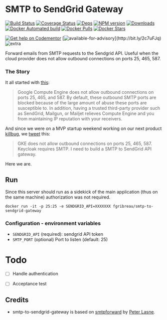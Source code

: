 # SMTP to SendGrid Gateway


[![Build Status](https://img.shields.io/circleci/project/FGRibreau/smtp-to-sendgrid-gateway.svg)](https://circleci.com/gh/FGRibreau/ssmtp-to-sendgrid-gateway/) [![Coverage Status](https://img.shields.io/coveralls/FGRibreau/smtp-to-sendgrid-gateway/master.svg)](https://coveralls.io/github/FGRibreau/smtp-to-sendgrid-gateway?branch=master) [![Deps](	https://img.shields.io/david/FGRibreau/smtp-to-sendgrid-gateway.svg)](https://david-dm.org/FGRibreau/smtp-to-sendgrid-gateway) [![NPM version](https://img.shields.io/npm/v/smtp-to-sendgrid-gateway.svg)](http://badge.fury.io/js/smtp-to-sendgrid-gateway) [![Downloads](http://img.shields.io/npm/dm/smtp-to-sendgrid-gateway.svg)](https://www.npmjs.com/package/smtp-to-sendgrid-gateway) [![Docker Automated build](https://img.shields.io/docker/automated/fgribreau/smtp-to-sendgrid-gateway.svg)](https://hub.docker.com/r/fgribreau/ssmtp-to-sendgrid-gateway) [![Docker Pulls](https://img.shields.io/docker/pulls/fgribreau/smtp-to-sendgrid-gateway.svg)](https://hub.docker.com/r/fgribreau/smtp-to-sendgrid-gateway) [![Docker Stars](https://img.shields.io/docker/stars/fgribreau/smtp-to-sendgrid-gateway.svg)](https://hub.docker.com/r/fgribreau/smtp-to-sendgrid-gateway)

[![Get help on Codementor](https://cdn.codementor.io/badges/get_help_github.svg)](https://www.codementor.io/francois-guillaume-ribreau?utm_source=github&utm_medium=button&utm_term=francois-guillaume-ribreau&utm_campaign=github) [![available-for-advisory](https://img.shields.io/badge/available%20for%20consulting%20advisory-yes-ff69b4.svg?)](http://bit.ly/2c7uFJq) ![extra](https://img.shields.io/badge/actively%20maintained-yes-ff69b4.svg)

Forward emails from SMTP requests to the Sendgrid API. Useful when the cloud provider does not allow outbound connections on ports 25, 465, 587.

### The Story

It all started with [this](https://cloud.google.com/compute/docs/tutorials/sending-mail/):

> Google Compute Engine does not allow outbound connections on ports 25, 465, and 587. By default, these outbound SMTP ports are blocked because of the large amount of abuse these ports are susceptible to. In addition, having a trusted third-party provider such as SendGrid, Mailgun, or Mailjet relieves Compute Engine and you from maintaining IP reputation with your receivers.

And since we were on a MVP startup weekend working on our next product [killbug](https://killbug.today), we [tweet](https://twitter.com/FGRibreau/status/904094492197834752) this:

> GKE does not allow outbound connections on ports 25, 465, 587. Keycloak requires SMTP. I need to build a SMTP to SendGrid API gateway.

Here we are.


## Run

Since this server should run as a sidekick of the main application (thus on the same machine) authorization was not required.

```shell
docker run -it -p 25:25 -e SENDGRID_API=XXXXXXX fgribreau/smtp-to-sendgrid-gateway
```

### Configuration - environment variables

- `SENDGRID_API` (required): sendgrid API token
- `SMTP_PORT` (optional) Port to listen (default: 25)


# Todo

- [ ] Handle authentication
- [ ] Acceptance test


## Credits

- smtp-to-sendgrid-gateway is based on [smtpforward](https://github.com/plasne/smtpforward) by [Peter Lasne](https://github.com/plasne).

